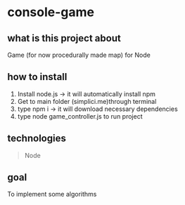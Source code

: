 # console-game


## what is this project about

Game (for now procedurally made map) for Node

## how to install

1. Install node.js -> it will automatically install npm
2. Get to main folder (simplici.me)through terminal
3. type npm i   -> it will download necessary dependencies
4. type node game_controller.js to run project

## technologies

> Node</br>
 
## goal

To implement some algorithms 
